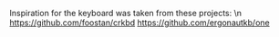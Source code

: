 Inspiration for the keyboard was taken from these projects: \n
https://github.com/foostan/crkbd 
https://github.com/ergonautkb/one

